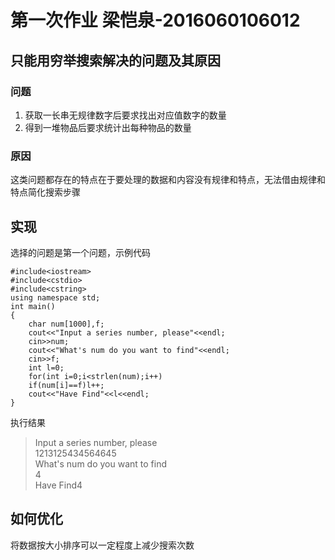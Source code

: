 # 第一次作业 梁恺泉-2016060106012
## 只能用穷举搜索解决的问题及其原因
### 问题
1. 获取一长串无规律数字后要求找出对应值数字的数量
2. 得到一堆物品后要求统计出每种物品的数量
### 原因
这类问题都存在的特点在于要处理的数据和内容没有规律和特点，无法借由规律和特点简化搜索步骤
## 实现
选择的问题是第一个问题，示例代码
```
#include<iostream>
#include<cstdio>
#include<cstring>
using namespace std;
int main()
{
    char num[1000],f;
    cout<<"Input a series number, please"<<endl;
    cin>>num;
    cout<<"What's num do you want to find"<<endl;
    cin>>f;
    int l=0;
    for(int i=0;i<strlen(num);i++)
    if(num[i]==f)l++;
    cout<<"Have Find"<<l<<endl;
}
```
执行结果
>Input a series number, please  
1213125434564645  
What's num do you want to find  
4  
Have Find4
## 如何优化

将数据按大小排序可以一定程度上减少搜索次数